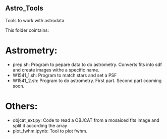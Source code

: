 ## Astro_Tools

Tools to work with astrodata

This folder cointains:

# Astrometry: 

- prep.sh: Program to pepare data to do astrometry. Converts fits into sdf and create images withe a specific name.
- W1541_1.sh: Program to match stars and set a PSF
- W1541_2.sh: Program to do astrometry. First part. Second part cooming soon.

# Others:

- objcat_ext.py: Code to read a OBJCAT from a mosaiced fits image and split it according the array
- plot_fwhm.ipynb: Tool to plot fwhm.

